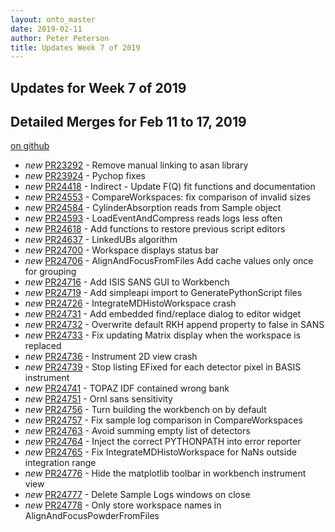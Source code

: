 ```yaml
---
layout: onto_master
date: 2019-02-11
author: Peter Peterson
title: Updates Week 7 of 2019
---
```

Updates for Week 7 of 2019
--------------------------

Detailed Merges for Feb 11 to 17, 2019
--------------------------------------
[on github](https://github.com/mantidproject/mantid/pulls?q=is%3Apr+merged%3A2019-02-12..2019-02-17)

* *new* [PR23292](https://github.com/mantidproject/mantid/pull/23292) - Remove manual linking to asan library
* *new* [PR23924](https://github.com/mantidproject/mantid/pull/23924) - Pychop fixes
* *new* [PR24418](https://github.com/mantidproject/mantid/pull/24418) - Indirect - Update F(Q) fit functions and documentation
* *new* [PR24553](https://github.com/mantidproject/mantid/pull/24553) - CompareWorkspaces: fix comparison of invalid sizes
* *new* [PR24584](https://github.com/mantidproject/mantid/pull/24584) - CylinderAbsorption reads from Sample object
* *new* [PR24593](https://github.com/mantidproject/mantid/pull/24593) - LoadEventAndCompress reads logs less often
* *new* [PR24618](https://github.com/mantidproject/mantid/pull/24618) - Add functions to restore previous script editors
* *new* [PR24637](https://github.com/mantidproject/mantid/pull/24637) - LinkedUBs algorithm
* *new* [PR24700](https://github.com/mantidproject/mantid/pull/24700) - Workspace displays status bar
* *new* [PR24706](https://github.com/mantidproject/mantid/pull/24706) - AlignAndFocusFromFiles Add cache values only once for grouping
* *new* [PR24716](https://github.com/mantidproject/mantid/pull/24716) - Add ISIS SANS GUI to Workbench
* *new* [PR24719](https://github.com/mantidproject/mantid/pull/24719) - Add simpleapi import to GeneratePythonScript files
* *new* [PR24726](https://github.com/mantidproject/mantid/pull/24726) - IntegrateMDHistoWorkspace crash
* *new* [PR24731](https://github.com/mantidproject/mantid/pull/24731) - Add embedded find/replace dialog to editor widget
* *new* [PR24732](https://github.com/mantidproject/mantid/pull/24732) - Overwrite default RKH append property to false in SANS
* *new* [PR24733](https://github.com/mantidproject/mantid/pull/24733) - Fix updating Matrix display when the workspace is replaced
* *new* [PR24736](https://github.com/mantidproject/mantid/pull/24736) - Instrument 2D view crash
* *new* [PR24739](https://github.com/mantidproject/mantid/pull/24739) - Stop listing EFixed for each detector pixel in BASIS instrument
* *new* [PR24741](https://github.com/mantidproject/mantid/pull/24741) - TOPAZ IDF contained wrong bank
* *new* [PR24751](https://github.com/mantidproject/mantid/pull/24751) - Ornl sans sensitivity
* *new* [PR24756](https://github.com/mantidproject/mantid/pull/24756) - Turn building the workbench on by default
* *new* [PR24757](https://github.com/mantidproject/mantid/pull/24757) - Fix sample log comparison in CompareWorkspaces
* *new* [PR24763](https://github.com/mantidproject/mantid/pull/24763) - Avoid summing empty list of detectors
* *new* [PR24764](https://github.com/mantidproject/mantid/pull/24764) - Inject the correct PYTHONPATH into error reporter
* *new* [PR24765](https://github.com/mantidproject/mantid/pull/24765) - Fix IntegrateMDHistoWorkspace for NaNs outside integration range
* *new* [PR24776](https://github.com/mantidproject/mantid/pull/24776) - Hide the matplotlib toolbar in workbench instrument view
* *new* [PR24777](https://github.com/mantidproject/mantid/pull/24777) - Delete Sample Logs windows on close
* *new* [PR24778](https://github.com/mantidproject/mantid/pull/24778) - Only store workspace names in AlignAndFocusPowderFromFiles
